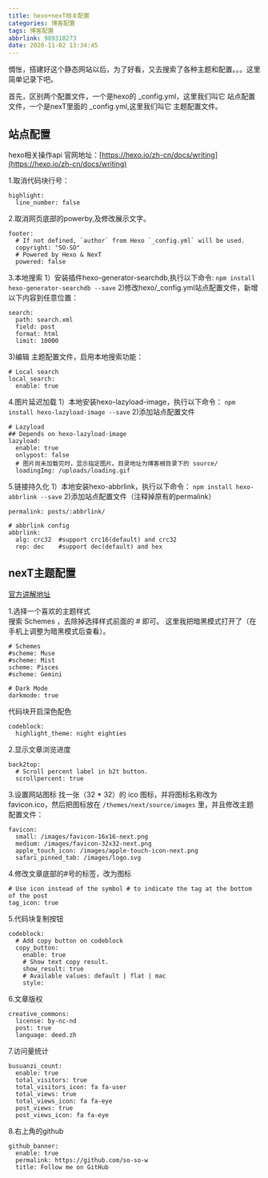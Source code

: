 ```yaml
---
title: hexo+nexT相关配置
categories: 博客配置
tags: 博客配置
abbrlink: 989318273
date: 2020-11-02 13:34:45
---
```


惆怅，搭建好这个静态网站以后，为了好看，又去搜索了各种主题和配置。。。这里简单记录下吧。

<!-- more -->

首先，区别两个配置文件，一个是hexo的 _config.yml，这里我们叫它 站点配置文件，一个是nexT里面的 _config.yml,这里我们叫它 主题配置文件。

## 站点配置

hexo相关操作api
官网地址：[https://hexo.io/zh-cn/docs/writing](https://hexo.io/zh-cn/docs/writing)

1.取消代码块行号：
```
highlight:
  line_number: false
```
2.取消网页底部的powerby,及修改展示文字。
```
footer:
  # If not defined, `author` from Hexo `_config.yml` will be used.
  copyright: "SO-SO"
  # Powered by Hexo & NexT
  powered: false
```
3.本地搜索
1）安装插件hexo-generator-searchdb,执行以下命令:
`npm install hexo-generator-searchdb --save`
2)修改hexo/_config.yml站点配置文件，新增以下内容到任意位置：
```
search:
  path: search.xml
  field: post
  format: html
  limit: 10000
```
3)编辑 主题配置文件，启用本地搜索功能：
```
# Local search
local_search:
  enable: true
```
4.图片延迟加载
1）本地安装hexo-lazyload-image，执行以下命令：
`npm install hexo-lazyload-image --save`
2)添加站点配置文件
```
# Lazyload
## Depends on hexo-lazyload-image
lazyload:
  enable: true
  onlypost: false
  # 图片尚未加载完时，显示指定图片。目录地址为博客根目录下的 source/
  loadingImg: /uploads/loading.gif
```
5.链接持久化
1）本地安装hexo-abbrlink，执行以下命令：
`npm install hexo-abbrlink --save`
2)添加站点配置文件（注释掉原有的permalink）
```
permalink: posts/:abbrlink/

# abbrlink config
abbrlink:
  alg: crc32  #support crc16(default) and crc32
  rep: dec    #support dec(default) and hex
```

## nexT主题配置

[官方讲解地址](https://theme-next.js.org/)

1.选择一个喜欢的主题样式  
搜索 Schemes ，去除掉选择样式前面的 # 即可。
这里我把暗黑模式打开了（在手机上调整为暗黑模式后查看）。
```
# Schemes
#scheme: Muse
#scheme: Mist
scheme: Pisces
#scheme: Gemini

# Dark Mode
darkmode: true
```
代码块开启深色配色
```
codeblock:
  highlight_theme: night eighties
```

2.显示文章浏览进度
```
back2top:
  # Scroll percent label in b2t button.
  scrollpercent: true
```

3.设置网站图标
找一张（32 * 32）的 ico 图标，并将图标名称改为 favicon.ico，然后把图标放在 `/themes/next/source/images` 里，并且修改主题配置文件：
```
favicon:
  small: /images/favicon-16x16-next.png
  medium: /images/favicon-32x32-next.png
  apple_touch_icon: /images/apple-touch-icon-next.png
  safari_pinned_tab: /images/logo.svg
```

4.修改文章底部的#号的标签，改为图标
```
# Use icon instead of the symbol # to indicate the tag at the bottom of the post
tag_icon: true
```

5.代码块复制按钮
```
codeblock:
  # Add copy button on codeblock
  copy_button:
    enable: true
    # Show text copy result.
    show_result: true
    # Available values: default | flat | mac
    style:
```

6.文章版权
```
creative_commons:
  license: by-nc-nd
  post: true
  language: deed.zh
```

7.访问量统计
```
busuanzi_count:
  enable: true
  total_visitors: true
  total_visitors_icon: fa fa-user
  total_views: true
  total_views_icon: fa fa-eye
  post_views: true
  post_views_icon: fa fa-eye
```

8.右上角的github
```
github_banner:
  enable: true
  permalink: https://github.com/so-so-w
  title: Follow me on GitHub
```
